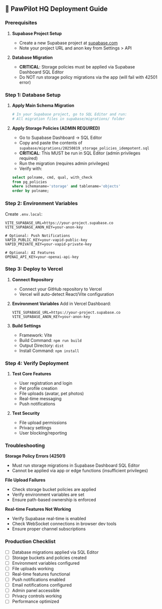 ## 🚀 PawPilot HQ Deployment Guide

### Prerequisites

1. **Supabase Project Setup**
   - Create a new Supabase project at [supabase.com](https://supabase.com)
   - Note your project URL and anon key from Settings > API

2. **Database Migration**
   - **CRITICAL**: Storage policies must be applied via Supabase Dashboard SQL Editor
   - Do NOT run storage policy migrations via the app (will fail with 42501 error)

### Step 1: Database Setup

1. **Apply Main Schema Migration**
   ```bash
   # In your Supabase project, go to SQL Editor and run:
   # All migration files in supabase/migrations/ folder
   ```

2. **Apply Storage Policies (ADMIN REQUIRED)**
   - Go to Supabase Dashboard → SQL Editor
   - Copy and paste the contents of `supabase/migrations/20250819_storage_policies_idempotent.sql`
   - **CRITICAL**: This MUST be run in SQL Editor (admin privileges required)
   - Run the migration (requires admin privileges)
   - Verify with: 
   ```sql
   select polname, cmd, qual, with_check
   from pg_policies
   where schemaname='storage' and tablename='objects'
   order by polname;
   ```

### Step 2: Environment Variables

Create `.env.local`:
```env
VITE_SUPABASE_URL=https://your-project.supabase.co
VITE_SUPABASE_ANON_KEY=your-anon-key

# Optional: Push Notifications
VAPID_PUBLIC_KEY=your-vapid-public-key
VAPID_PRIVATE_KEY=your-vapid-private-key

# Optional: AI Features
OPENAI_API_KEY=your-openai-api-key
```

### Step 3: Deploy to Vercel

1. **Connect Repository**
   - Connect your GitHub repository to Vercel
   - Vercel will auto-detect React/Vite configuration

2. **Environment Variables**
   Add in Vercel Dashboard:
   ```
   VITE_SUPABASE_URL=https://your-project.supabase.co
   VITE_SUPABASE_ANON_KEY=your-anon-key
   ```

3. **Build Settings**
   - Framework: Vite
   - Build Command: `npm run build`
   - Output Directory: `dist`
   - Install Command: `npm install`

### Step 4: Verify Deployment

1. **Test Core Features**
   - User registration and login
   - Pet profile creation
   - File uploads (avatar, pet photos)
   - Real-time messaging
   - Push notifications

2. **Test Security**
   - File upload permissions
   - Privacy settings
   - User blocking/reporting

### Troubleshooting

**Storage Policy Errors (42501)**
- Must run storage migrations in Supabase Dashboard SQL Editor
- Cannot be applied via app or edge functions (insufficient privileges)

**File Upload Failures**
- Check storage bucket policies are applied
- Verify environment variables are set
- Ensure path-based ownership is enforced

**Real-time Features Not Working**
- Verify Supabase real-time is enabled
- Check WebSocket connections in browser dev tools
- Ensure proper channel subscriptions

### Production Checklist

- [ ] Database migrations applied via SQL Editor
- [ ] Storage buckets and policies created
- [ ] Environment variables configured
- [ ] File uploads working
- [ ] Real-time features functional
- [ ] Push notifications enabled
- [ ] Email notifications configured
- [ ] Admin panel accessible
- [ ] Privacy controls working
- [ ] Performance optimized